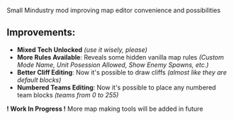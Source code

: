 Small Mindustry mod improving map editor convenience and possibilities

## Improvements:

* **Mixed Tech Unlocked** *(use it wisely, please)*
* **More Rules Available**: Reveals some hidden vanilla map rules *(Custom Mode Name, Unit Posession Allowed, Show Enemy Spawns, etc.)*
* **Better Cliff Editing**: Now it's possible to draw cliffs *(almost like they are default blocks)*
* **Numbered Teams Editing**: Now it's possible to place any numbered team blocks *(teams from 0 to 255)*


**! Work In Progress !**
More map making tools will be added in future